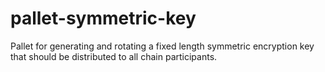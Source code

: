 # pallet-symmetric-key

Pallet for generating and rotating a fixed length symmetric encryption key that should be distributed to all chain participants.
